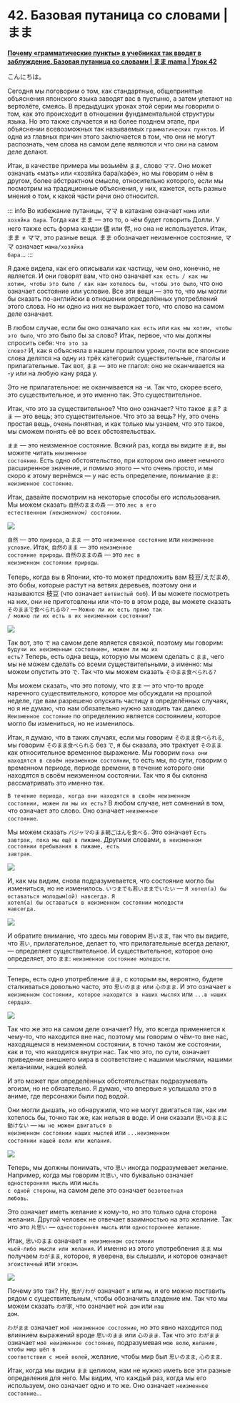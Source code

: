 # **42. Базовая путаница со словами | まま**

[**Почему «грамматические пункты» в учебниках так вводят в заблуждение. Базовая путаница со словами | まま mama | Урок 42**](https://www.youtube.com/watch?v=rCdhDCmhMZc&list=PLg9uYxuZf8x_A-vcqqyOFZu06WlhnypWj&index=44&pp=iAQB)

こんにちは。

Сегодня мы поговорим о том, как стандартные, общепринятые объяснения японского языка заводят вас в пустыню, а затем улетают на вертолёте, смеясь. В предыдущих уроках этой серии мы говорили о том, как это происходит в отношении фундаментальной структуры языка. Но это также случается и на более позднем этапе, при объяснении всевозможных так называемых <code>грамматических пунктов</code>. И одна из главных причин этого заключается в том, что они не могут распознать, чем слова на самом деле являются и что они на самом деле делают.

Итак, в качестве примера мы возьмём <code>まま</code>, слово <code>ママ</code>. Оно может означать «мать» или «хозяйка бара/кафе», но мы говорим о нём в другом, более абстрактном смысле, относительно которого, если мы посмотрим на традиционные объяснения, у них, кажется, есть разные мнения о том, к какой части речи оно относится.

::: info
Во избежание путаницы, ママ в катакане означает <code>мама</code> или <code>хозяйка бара</code>. Тогда как まま — это то, о чём будет говорить Долли. У него также есть форма кандзи 儘 или 侭, но она не используется.
Итак, まま ≠ ママ, это разные вещи. まま обозначает неизменное состояние, ママ означает <code>мама/хозяйка бара</code>...
:::

Я даже видела, как его описывали как частицу, чем оно, конечно, не является. И они говорят вам, что оно означает <code>как есть / как мы хотим, чтобы это было / как нам хотелось бы, чтобы это было</code>, что оно означает состояние или условие. Все эти вещи — это то, что мы могли бы сказать по-английски в отношении определённых употреблений этого слова. Но ни одно из них не выражает того, что слово на самом деле означает.

В любом случае, если бы оно означало <code>как есть</code> или <code>как мы хотим, чтобы это было</code>, что это было бы за слово? Итак, первое, что мы должны спросить себя: <code>Что это за слово?</code> И, как я объясняла в нашем прошлом уроке, почти все японские слова делятся на одну из трёх категорий: существительные, глаголы и прилагательные. Так вот, <code>まま</code> — это не глагол: оно не оканчивается на -у или на любую кану ряда у.

Это не прилагательное: не оканчивается на -и. Так что, скорее всего, это существительное, и это именно так. Это существительное.

Итак, что это за существительное? Что оно означает? Что такое <code>まま</code>? <code>まま</code> — это вещь; это существительное. Что это за вещь? Ну, это очень простая вещь, очень понятная, и как только мы узнаем, что это такое, мы сможем понять её во всех обстоятельствах.

<code>まま</code> — это неизменное состояние. Всякий раз, когда вы видите <code>まま</code>, вы можете читать <code>неизменное состояние</code>. Есть одно обстоятельство, при котором оно имеет немного расширенное значение, и помимо этого — что очень просто, и мы скоро к этому вернёмся — у нас есть определение, понимание <code>まま</code>: <code>неизменное состояние</code>.

Итак, давайте посмотрим на некоторые способы его использования. Мы можем сказать <code>自然のままの森</code> — это <code>лес в его естественном *(неизменном)* состоянии</code>.

![](image876.webp)

<code>自然</code> — это <code>природа</code>, а <code>まま</code> — это <code>неизменное состояние</code> или <code>неизменное условие</code>. Итак, <code>自然のまま</code> — это <code>неизменное состояние природы</code>. <code>自然のままの森</code> — это <code>лес в неизменном состоянии природы</code>.

Теперь, когда вы в Японии, кто-то может предложить вам 枝豆/えだまめ, это бобы, которые растут на ветвях деревьев, поэтому они и называются 枝豆 (что означает <code>ветвистый боб</code>). И вы можете посмотреть на них, они не приготовлены или что-то в этом роде, вы можете сказать <code>そのままで食べられるの?</code> — <code>Можно ли их есть прямо так / можно ли их есть в их неизменном состоянии?</code>

![](image981.webp)

Так вот, это <code>で</code> на самом деле является связкой, поэтому мы говорим: <code>будучи их неизменным состоянием, можем ли мы их есть?</code> Теперь, есть одна вещь, которую мы можем сделать с <code>まま</code>, чего мы не можем сделать со всеми существительными, а именно: мы можем опустить это <code>で</code>. Так что мы можем сказать <code>そのまま食べられる?</code>

Мы можем сказать, что это потому, что <code>まま</code> — это что-то вроде наречного существительного, которое мы обсуждали на прошлой неделе, где вам разрешено опускать частицу в определённых случаях, но я не думаю, что нам обязательно нужно заходить так далеко. <code>Неизменное состояние</code> по определению является состоянием, которое могло бы измениться, но не изменилось.

Итак, я думаю, что в таких случаях, если мы говорим <code>そのまま食べられる</code>, мы говорим <code>そのまま食べられる</code> без <code>で</code>, я бы сказала, это трактует <code>そのまま</code> как относительное временное выражение. Мы говорим <code>пока они находятся в своём неизменном состоянии</code>, то есть мы, по сути, говорим о временном периоде, периоде времени, в течение которого они находятся в своём неизменном состоянии. Так что я бы склонна рассматривать это именно так.

<code>В течение периода, когда они находятся в своём неизменном состоянии, можем ли мы их есть?</code> В любом случае, нет сомнений в том, что означает это слово. Оно означает <code>неизменное состояние</code>.

Мы можем сказать <code>パジャマのまま朝ごはんを食べる</code>. Это означает <code>Есть завтрак, пока мы ещё в пижаме</code>. Другими словами, <code>в неизменном состоянии пребывания в пижаме, есть завтрак</code>.

![](image500.webp)

И, как мы видим, снова подразумевается, что состояние могло бы измениться, но не изменилось. <code>いつまでも若いままでいたい</code> — <code>Я хотел(а) бы оставаться молодым(ой) навсегда.</code> <code>Я хотел(а) бы оставаться в неизменном состоянии молодости навсегда.</code>

![](image931.webp)

И обратите внимание, что здесь мы говорим <code>若いまま</code>, так что вы видите, что <code>若い</code>, прилагательное, делает то, что прилагательные всегда делают, — определяет существительное. И существительное, которое оно определяет, это <code>まま</code>: <code>неизменное состояние молодости</code>.

---

Теперь, есть одно употребление <code>まま</code>, с которым вы, вероятно, будете сталкиваться довольно часто, это <code>思いのまま</code> или <code>心のまま</code>. И это означает <code>в неизменном состоянии, которое находится в наших мыслях</code> или <code>...в наших сердцах</code>.

![](image815.webp)

Так что же это на самом деле означает? Ну, это всегда применяется к чему-то, что находится вне нас, поэтому мы говорим о чём-то вне нас, находящемся в неизменном состоянии, в точно таком же состоянии, как и то, что находится внутри нас. Так что это, по сути, означает приведение внешнего мира в соответствие с нашими мыслями, нашими желаниями, нашей волей.

И это может при определённых обстоятельствах подразумевать эгоизм, но не обязательно. Я думаю, что впервые я услышала это в аниме, где персонажи были под водой.

Они могли дышать, но обнаружили, что не могут двигаться так, как им хотелось бы, точно так же, как нельзя в воде. И они сказали <code>思いのままに動けない</code> — <code>мы не можем двигаться в неизменном состоянии наших мыслей</code> или <code>...неизменном состоянии нашей воли или желания</code>.

![](image755.webp)

Теперь, мы должны понимать, что <code>思い</code> иногда подразумевает желание. Например, когда мы говорим <code>片思い</code>, что буквально означает <code>односторонняя мысль</code> или <code>мысль с одной стороны</code>, на самом деле это означает <code>безответная любовь</code>.

Это означает иметь желание к кому-то, но это только одна сторона желания. Другой человек не отвечает взаимностью на это желание. Так что это <code>片思い</code> — <code>односторонняя мысль</code> или <code>одностороннее желание</code>.

Итак, <code>思いのまま</code> означает <code>в неизменном состоянии чьей-либо мысли или желания</code>. И именно из этого употребления <code>まま</code> мы получаем <code>わがまま</code>, которое, я уверена, вы слышали, и которое означает <code>эгоистичный</code> или <code>эгоизм</code>.

![](image898.webp)

Почему это так? Ну, <code>我が/わが</code> означает <code>я</code> или <code>мы</code>, и его можно поставить рядом с существительным, чтобы обозначить владение им. Так что мы можем сказать <code>わが家</code>, что означает <code>мой дом</code> или <code>наш дом</code>.

<code>わがまま</code> означает <code>моё неизменное состояние</code>, но это явно находится под влиянием выражений вроде <code>思いのまま</code> или <code>心のまま</code>. Так что это <code>わがまま</code> означает <code>моё неизменное состояние</code>, подразумевая <code>мою волю</code>, <code>желание, чтобы мир шёл в соответствии с моей волей</code>, желание, чтобы мир был <code>思いのまま</code>, <code>心のまま</code>.

Итак, когда мы видим <code>まま</code> целиком, нам не нужно иметь все эти разные определения для него. Мы видим, что каждый раз, когда мы его используем, оно означает одно и то же. Оно означает <code>неизменное состояние</code>...